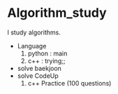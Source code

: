 # Algorithm_study
I study algorithms.

- Language
  1. python : main
  2. c++ : trying;;
- solve baekjoon
- solve CodeUp
  1. c++ Practice (100 questions)
